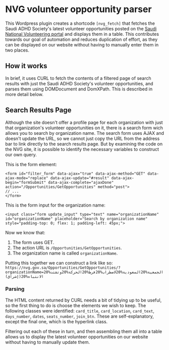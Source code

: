# NVG volunteer opportunity parser
This Wordpress plugin creates a shortcode `[nvg_fetch]` that fetches the Saudi ADHD Society's latest volunteer opportunities posted on the [Saudi National Volunteering portal](https://nvg.gov.sa/) and displays them in a table. This contributes towards our goal of automation and reduces duplication of effort, as they can be displayed on our website without having to manually enter them in two places.

## How it works
In brief, it uses CURL to fetch the contents of a filtered page of search results with just the Saudi ADHD Society's volunteer opportunities, and parses them using DOMDocument and DomXPath. This is described in more detail below.

## Search Results Page
Although the site doesn't offer a profile page for each organization with just that organization's volunteer opportunities on it, there is a search form wich allows you to search by organization name. The search form uses AJAX and doesn't update the URL, so we cannot just copy the URL from the address bar to link directly to the search results page. But by examining the code on the NVG site, it is possible to identify the necessary variables to construct our own query.

This is the form element: 
```
<form id="filter_form" data-ajax="true" data-ajax-method="GET" data-ajax-mode="replace" data-ajax-update="#result" data-ajax-begin="formSubmit" data-ajax-complete="ajaxDone" action="/Opportunities/GetOpportunities" method="post">
// ...
</form>
```

This is the form input for the organization name:
```
<input class="form update_input" type="text" name="organizationName" id="organizationName" placeholder="Search by organization name" style="padding-top: 0; flex: 1; padding-left: 45px;">
```

Now we know that:
1. The form uses GET.
2. The action URL is `/Opportunities/GetOpportunities`.
3. The organization name is called `organizationName`.

Putting this together we can construct a link like so:
`https://nvg.gov.sa/Opportunities/GetOpportunities/?organizationName=الجمعية%20السعودية%20لاضطراب%20فرط%20الحركة%20وتشتت%20الانتباه%20(إشراق)`

### Parsing
The HTML content returned by CURL needs a bit of tidying up to be useful, so the first thing to do is choose the elements we wish to keep. The following classes were identified: `card_title`, `card_location`, `card_text`, `days_number`, `dates`, `seats_number`, `join_btn`. These are self-explanatory, except the final one, which is the hyperlink class.

Filtering out each of these in turn, and then assembling them all into a table allows us to display the latest volunteer opportunities on our website without having to manually update them.
